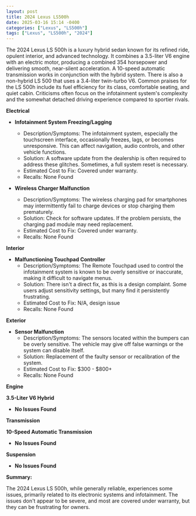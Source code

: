 ```yaml
---
layout: post
title: 2024 Lexus LS500h
date: 2025-03-16 15:14 -0400
categories: ["Lexus", "LS500h"]
tags: ["Lexus", "LS500h", "2024"]
---
```

The 2024 Lexus LS 500h is a luxury hybrid sedan known for its refined ride, opulent interior, and advanced technology. It combines a 3.5-liter V6 engine with an electric motor, producing a combined 354 horsepower and delivering smooth, near-silent acceleration. A 10-speed automatic transmission works in conjunction with the hybrid system. There is also a non-hybrid LS 500 that uses a 3.4-liter twin-turbo V6. Common praises for the LS 500h include its fuel efficiency for its class, comfortable seating, and quiet cabin. Criticisms often focus on the infotainment system's complexity and the somewhat detached driving experience compared to sportier rivals.

**Electrical**

* **Infotainment System Freezing/Lagging**
    * Description/Symptoms: The infotainment system, especially the touchscreen interface, occasionally freezes, lags, or becomes unresponsive. This can affect navigation, audio controls, and other vehicle functions.
    * Solution: A software update from the dealership is often required to address these glitches. Sometimes, a full system reset is necessary.
    * Estimated Cost to Fix: Covered under warranty.
    * Recalls: None Found

* **Wireless Charger Malfunction**
    * Description/Symptoms: The wireless charging pad for smartphones may intermittently fail to charge devices or stop charging them prematurely.
    * Solution: Check for software updates. If the problem persists, the charging pad module may need replacement.
    * Estimated Cost to Fix: Covered under warranty.
    * Recalls: None Found

**Interior**

* **Malfunctioning Touchpad Controller**
    * Description/Symptoms: The Remote Touchpad used to control the infotainment system is known to be overly sensitive or inaccurate, making it difficult to navigate menus.
    * Solution: There isn't a direct fix, as this is a design complaint. Some users adjust sensitivity settings, but many find it persistently frustrating.
    * Estimated Cost to Fix: N/A, design issue
    * Recalls: None Found

**Exterior**

* **Sensor Malfunction**
    * Description/Symptoms: The sensors located within the bumpers can be overly sensitive. The vehicle may give off false warnings or the system can disable itself.
    * Solution: Replacement of the faulty sensor or recalibration of the system.
    * Estimated Cost to Fix: $300 - $800+
    * Recalls: None Found

**Engine**

**3.5-Liter V6 Hybrid**
* **No Issues Found**

**Transmission**

**10-Speed Automatic Transmission**
* **No Issues Found**

**Suspension**
* **No Issues Found**

**Summary:**

The 2024 Lexus LS 500h, while generally reliable, experiences some issues, primarily related to its electronic systems and infotainment. The issues don't appear to be severe, and most are covered under warranty, but they can be frustrating for owners.

